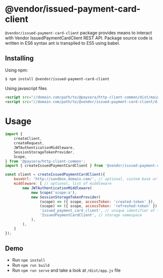 # @vendor/issued-payment-card-client

`@vendor/issued-payment-card-client` package provides means to interact with Vendor IssuedPaymentCardClient REST API.
Package source code is written in ES6 syntax ant is transpiled to ES5 using babel.

## Installing
Using npm:
```bash
$ npm install @vendor/issued-payment-card-client
```

Using javascript files
```html
<script src="//domain.com/path/to/@paysera/http-client-common/dist/main.js"></script>
<script src="//domain.com/path/to/@vendor/issued-payment-card-client/dist/lib.js"></script>
```

# Usage
```js
import {
    createClient,
    createRequest,
    JWTAuthenticationMiddleware,
    SessionStorageTokenProvider,
    Scope,
} from '@paysera/http-client-common';
import { createIssuedPaymentCardClient } from '@vendor/issued-payment-card-client';

const client = createIssuedPaymentCardClient({
    baseUrl: 'http://sandbox.domain.com/', // optional, custom base url
    middleware: [ // optional, list of middleware
        new JWTAuthenticationMiddleware(
            new Scope('scope:a'),
            new SessionStorageTokenProvider(
                (scope) => ({ scope, accessToken: 'created-token' }),
                (scope) => ({ scope, accessToken: 'refreshed-token' }),
                'issued_payment_card_client', // unique identifier of token
                'IssuedPaymentCardClient', // storage namespace
            ),
        ),
    ]
});
```

## Demo
 - Run `npm install`
 - Run `npm run build`
 - Run `npm run serve` and take a look at `/dist/app.js` file
